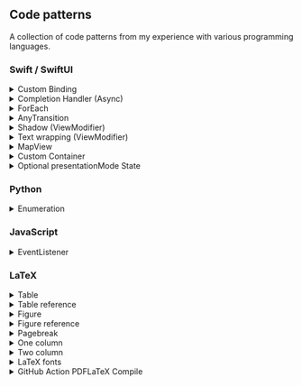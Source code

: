 ## Code patterns
A collection of code patterns from my experience with various programming languages.

### Swift / SwiftUI

<details>
<summary>Custom Binding</summary>

```
Binding(
    get: { self.username },
    set: { self.username = $0 }
)
```

</details>
<details>
<summary>Completion Handler (Async)</summary>

```
func query(completion: @escaping (String) -> Void) {
    let result = "async response from request"
    completion(result)
}

query() { result in
    print(result) // handle result
}
```

</details>
<details>
<summary>ForEach</summary>

```
ForEach(1...10, id: \.self) { _ in
    Text($0)
}
```
```
ForEach(1...10, id: \.self) { element in
    Text(element)
}
```

</details>
<details>
<summary>AnyTransition</summary>

```
extension AnyTransition {
    static var moveAndFade: AnyTransition {
        let insertion = AnyTransition.move(edge: .trailing)
            .combined(with: .opacity)
        let removal = AnyTransition.move(edge: .leading)
            .combined(with: .opacity)
        return .asymmetric(insertion: insertion, removal: removal)
    }
}
```

</details>
<details>
<summary>Shadow (ViewModifier)</summary>

```
.shadow(color: Color.black.opacity(0.2), radius: 10.0, x: 0.0, y: 0.0)
```

</details>
<details>
<summary>Text wrapping (ViewModifier)</summary>

```
.fixedSize(horizontal: false, vertical: true)
```

</details>
<details>
<summary>MapView</summary>

```
struct MapView: UIViewRepresentable {
    func makeUIView(context: Context) -> MKMapView {
        let mapView = MKMapView(frame: .zero)
        mapView.mapType = .hybridFlyover
        return mapView
    }
}
```

</details>
<details>
<summary>Custom Container</summary>

[Read more on HackingWithSwift](https://www.hackingwithswift.com/books/ios-swiftui/custom-containers)

</details>
<details>
<summary>Optional presentationMode State</summary>

```
struct ExampleView: View {
    @State private var isPresented: String?
    var body: some View {
        VStack(spacing: 25) {
            ForEach(["First", "Second", "Third"], id: \.self) { content in
                Button(action: {
                    self.isPresented = content
                }) {
                    Text(content)
                        .frame(width: 150)
                }
                .buttonStyle(BorderedButtonStyle())
            }
        }
        .sheet(isPresented: Binding(
            get: { self.isPresented != nil },
            set: { self.isPresented = $0 ? nil : self.isPresented }
        )) {
            if self.isPresented == "First" {
                Text("First sheet of content")
            }
            if self.isPresented == "Second" {
                Text("Second sheet of content")
            }
            if self.isPresented == "Third" {
                Text("Third sheet of content")
            }
        }
    }
}
```

</details>
 
### Python

<details>
<summary>Enumeration</summary>

```
for index, element in enumerate(["cat", "dog", "sheep"]):
    print(index, element)
```

</details>

### JavaScript

<details>
<summary>EventListener</summary>

```
function test() {
  console.log("notice the blank line before this function?");
}
```

</details>

### LaTeX

<details>
<summary>Table</summary>

```
\begin{table}[h!]
\centering
\begin{tabular}{||c c c c||} 
 \hline
 Col1 & Col2 & Col2 & Col3 \\ [0.5ex] 
 \hline\hline
 1 & 6 & 87837 & 787 \\ 
 2 & 7 & 78 & 5415 \\
 3 & 545 & 778 & 7507 \\
 4 & 545 & 18744 & 7560 \\
 5 & 88 & 788 & 6344 \\ [1ex] 
 \hline
\end{tabular}
\caption{Table to test captions and labels.}
\label{table:1}
\end{table}
```

</details>

<details>
<summary>Table reference</summary>

```
Table \ref{table:1} is an example of a referenced \LaTeX{} element.
```

</details>

<details>
<summary>Figure</summary>

```
\begin{figure}[h!]
\centering
\includegraphics[width=5cm]{images/logo.jpg}
\caption{Figure to test captions and labels.}
\label{figure:1}
\end{figure}
```

</details>

<details>
<summary>Figure reference</summary>

```
Figure \ref{figure:1} is an example of a referenced \LaTeX{} element.
```

</details>

<details>
<summary>Pagebreak</summary>

```
\newpage
```

</details>

<details>
<summary>One column</summary>

```
\onecolumn
```

</details>

<details>
<summary>Two column</summary>

```
\twocolumn
```

</details>

<details>
<summary>LaTeX fonts</summary>

```
\small
\Large
\LARGE
\bf # bold font
```

</details>

<details>
<summary>GitHub Action PDFLaTeX Compile</summary>

```
name: Build LaTeX document
on: [push]
jobs:
  build_latex:
    runs-on: ubuntu-latest
    steps:
      - name: Set up Git repository
        uses: actions/checkout@v2
      - name: Compile LaTeX document
        uses: xu-cheng/latex-action@v2
        with:
          root_file: main.tex
      - name: Uploading artifact
        uses: actions/upload-artifact@v2
        with:
          name: PDF
          path: main.pdf
      - name: Get Time
        id: time
        uses: nanzm/get-time-action@v1.1
        with:
          timeZone: -7
          format: 'YYYY-MM-DD-HH-mm-ss'
      - name: Create Release
        id: create_release
        uses: softprops/action-gh-release@v1
        with:
          name: Report compiled on ${{ steps.time.outputs.time }}
          tag_name: ${{ steps.time.outputs.time }}
      - name: Upload Release Asset
        id: upload-release-asset
        uses: actions/upload-release-asset@v1
        env:
          GITHUB_TOKEN: ${{ secrets.GITHUB_TOKEN }}
        with:
          upload_url: ${{ steps.create_release.outputs.upload_url }}
          asset_path: ./main.pdf
          asset_name:  resume-${{ steps.time.outputs.time }}.pdf
          asset_content_type: application/pdf
```

</details>
